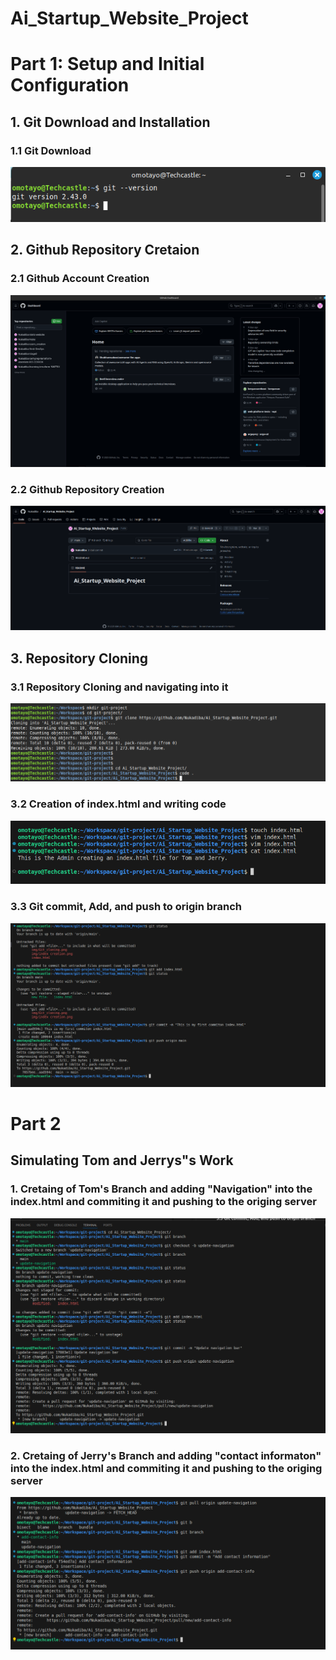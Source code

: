# Ai_Startup_Website_Project

# Part 1: Setup and Initial Configuration 

## 1. Git Download and Installation 

### 1.1 Git Download 
![](./img/Git.png)


## 2. Github Repository Cretaion 

### 2.1 Github Account Creation 

![](./img/GitHub_Account.png)

### 2.2 Github Repository Creation 

![](./img/repo_creation.png)

## 3. Repository Cloning 

### 3.1 Repository Cloning and navigating into it

![](./img/Git_cloning.png)

### 3.2 Creation of index.html and writing code

![](./img/index%20creation.png)

### 3.3 Git commit, Add, and push to origin branch 

![](./img/git_commit_add_push.png)

# Part 2

## Simulating Tom and Jerrys"s Work 


### 1. Cretaing of Tom's Branch and adding "Navigation" into the index.html and commiting it and pushing to the origing server 

![](./img/part2_Tom.png)

### 2. Cretaing of Jerry's Branch and adding "contact informaton"  into the index.html and commiting it and pushing to the origing server 

![](./img/jery_part2.png)
